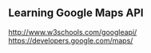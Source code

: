 Learning Google Maps API
------------------------

http://www.w3schools.com/googleapi/
https://developers.google.com/maps/
